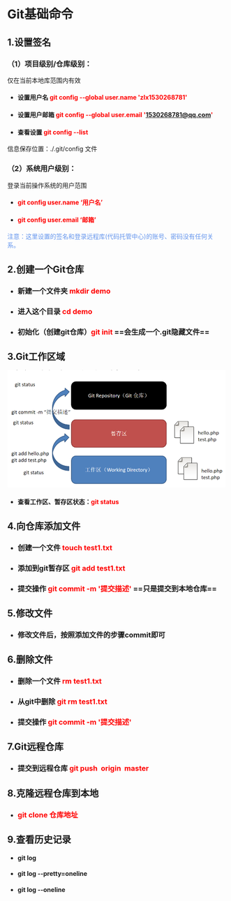 # Git基础命令

## 1.设置签名

### （1）项目级别/仓库级别：

仅在当前本地库范围内有效

- #### 设置用户名	<font color='red'>git config --global user.name 'zlx1530268781'</font>

- #### 设置用户邮箱 <font color='red'>git config --global user.email '1530268781@qq.com'</font>

- #### 查看设置        <font color='red'>git config --list</font>

信息保存位置：./.git/config 文件



### （2）系统用户级别：

登录当前操作系统的用户范围

- #### <font color='red'>git config user.name ‘用户名’</font>

- #### <font color='red'>git config user.email  ‘邮箱’</font>

<font color='cornflowerblue'>注意：这里设置的签名和登录远程库(代码托管中心)的账号、密码没有任何关 系。 </font>

## 2.创建一个Git仓库

- ### 	新建一个文件夹		<font color='red'>mkdir demo</font>

- ###     进入这个目录            <font color='red'>cd demo</font>

- ###     初始化（创建git仓库）<font color='red'>git init</font>    ==会生成一个.git隐藏文件==

## 3.Git工作区域

<img src="git笔记.assets/image-20210418162656580.png" alt="image-20210418162656580" style="zoom:50%;" />

- #### 查看工作区、暂存区状态：<font color='red'>git status</font>

## 4.向仓库添加文件

- ### 创建一个文件       <font color='red'>touch  test1.txt</font>

- ### 添加到git暂存区    <font color='red'>git add test1.txt</font>

- ### 提交操作             <font color='red'>git commit -m '提交描述'</font>  ==只是提交到本地仓库==



## 5.修改文件

- ### 修改文件后，按照添加文件的步骤commit即可




## 6.删除文件

- ### 删除一个文件   <font color='red'> rm  test1.txt</font>

- ### 从git中删除    <font color='red'>git rm test1.txt</font>

- ### 提交操作       <font color='red'>git commit -m '提交描述'</font>

  

## 7.Git远程仓库

- ### 提交到远程仓库    <font color='red'>git  push  origin  master</font>



## 8.克隆远程仓库到本地

- ### <font color='red'>git  clone 仓库地址</font>



## 9.查看历史记录

- #### git log

- #### git log --pretty=oneline

- #### git log --oneline